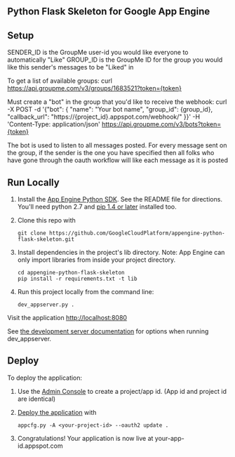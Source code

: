 ## Python Flask Skeleton for Google App Engine

## Setup

SENDER_ID is the GroupMe user-id you would like everyone to automatically "Like"
GROUP_ID is the GroupMe ID for the group you would like this sender's messages to be "Liked" in

To get a list of available groups: curl https://api.groupme.com/v3/groups/1683521?token={token}

Must create a "bot" in the group that you'd like to receive the webhook:
curl -X POST -d '{"bot": { "name": "Your bot name", "group_id": {group_id}, "callback_url": "https://{project_id}.appspot.com/webhook/" }}' -H 'Content-Type: application/json' https://api.groupme.com/v3/bots?token={token}

The bot is used to listen to all messages posted. For every message sent on the group, if the sender is the one you have specified then all folks who have gone through the oauth workflow will like each message as it is posted

## Run Locally
1. Install the [App Engine Python SDK](https://developers.google.com/appengine/downloads).
See the README file for directions. You'll need python 2.7 and [pip 1.4 or later](http://www.pip-installer.org/en/latest/installing.html) installed too.

2. Clone this repo with

   ```
   git clone https://github.com/GoogleCloudPlatform/appengine-python-flask-skeleton.git
   ```
3. Install dependencies in the project's lib directory.
   Note: App Engine can only import libraries from inside your project directory.

   ```
   cd appengine-python-flask-skeleton
   pip install -r requirements.txt -t lib
   ```
4. Run this project locally from the command line:

   ```
   dev_appserver.py .
   ```

Visit the application [http://localhost:8080](http://localhost:8080)

See [the development server documentation](https://developers.google.com/appengine/docs/python/tools/devserver)
for options when running dev_appserver.

## Deploy
To deploy the application:

1. Use the [Admin Console](https://appengine.google.com) to create a
   project/app id. (App id and project id are identical)
1. [Deploy the
   application](https://developers.google.com/appengine/docs/python/tools/uploadinganapp) with

   ```
   appcfg.py -A <your-project-id> --oauth2 update .
   ```
1. Congratulations!  Your application is now live at your-app-id.appspot.com
